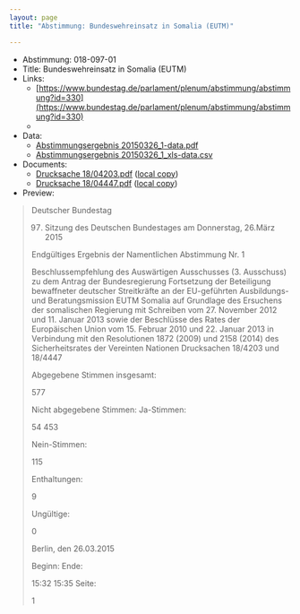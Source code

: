 ```yaml
---
layout: page
title: "Abstimmung: Bundeswehreinsatz in Somalia (EUTM)"

---
```


* Abstimmung: 018-097-01
* Title: Bundeswehreinsatz in Somalia (EUTM)
* Links: 
    * [https://www.bundestag.de/parlament/plenum/abstimmung/abstimmung?id=330](https://www.bundestag.de/parlament/plenum/abstimmung/abstimmung?id=330)
    * 
* Data: 
    * [Abstimmungsergebnis 20150326_1-data.pdf](/res/abstimmungsliste/20150326_1-data.pdf)
    * [Abstimmungsergebnis 20150326_1_xls-data.csv](/res/abstimmungsliste/analyses/20150326_1_xls-data.csv)
* Documents: 
    * [Drucksache 18/04203.pdf](http://dip21.bundestag.de/dip21/btd/18/042/1804203.pdf) ([local copy](/res/abstimmungsdaten/018-097-01/1804203.pdf))
    * [Drucksache 18/04447.pdf](http://dip21.bundestag.de/dip21/btd/18/044/1804447.pdf) ([local copy](/res/abstimmungsdaten/018-097-01/1804447.pdf))
* Preview: 
> Deutscher Bundestag
> 
> 97. Sitzung des Deutschen Bundestages
> am Donnerstag, 26.März 2015
> 
> Endgültiges Ergebnis der Namentlichen Abstimmung Nr. 1
> 
> Beschlussempfehlung des Auswärtigen Ausschusses (3. Ausschuss) zu dem Antrag der
> Bundesregierung
> Fortsetzung der Beteiligung bewaffneter deutscher Streitkräfte an der EU-geführten
> Ausbildungs- und Beratungsmission EUTM Somalia auf Grundlage des Ersuchens der
> somalischen Regierung mit Schreiben vom 27. November 2012 und 11. Januar 2013 sowie
> der Beschlüsse des Rates der Europäischen Union vom 15. Februar 2010 und 22. Januar
> 2013 in Verbindung mit den Resolutionen 1872 (2009) und 2158 (2014) des
> Sicherheitsrates der Vereinten Nationen
> Drucksachen 18/4203 und 18/4447
> 
> Abgegebene Stimmen insgesamt:
> 
> 577
> 
> Nicht abgegebene Stimmen:
> Ja-Stimmen:
> 
> 54
> 453
> 
> Nein-Stimmen:
> 
> 115
> 
> Enthaltungen:
> 
> 9
> 
> Ungültige:
> 
> 0
> 
> Berlin, den 26.03.2015
> 
> Beginn:
> Ende:
> 
> 15:32
> 15:35
> Seite:
> 
> 1
> 
> 
